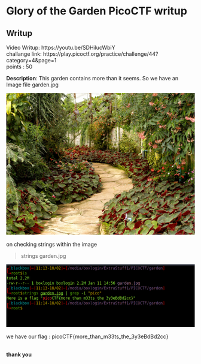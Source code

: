 <h1><b>Glory of the Garden</b> PicoCTF writup</h1>
<h2>Writup</h2>
Video Writup: https://youtu.be/SDHilucWbiY <br>
challange link: https://play.picoctf.org/practice/challenge/44?category=4&page=1 <br>
points : 50

<b>Description</b>: This garden contains more than it seems.
So we have an Image file garden.jpg

![](garden.jpg)

on checking strings within the image

> strings garden.jpg

![](result.png)

we have our flag : picoCTF{more_than_m33ts_the_3y3eBdBd2cc}

<br>
<b> thank you </b>
